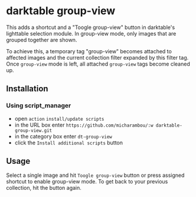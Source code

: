 darktable group-view
===============================
This adds a shortcut and a "Toogle group-view" button in darktable's lighttable selection module.
In group-view mode, only images that are grouped together are shown.

To achieve this, a temporary tag "group-view" becomes attached to affected images and the current collection filter expanded by this filter tag. Once `group-view` mode is left, all attached `group-view` tags become cleaned up.

Installation
------------
### Using script_manager

* open `action` `install/update scripts`
* in the URL box enter `https://github.com/micharambou/:w
darktable-group-view.git`
* in the category box enter `dt-group-view`
* click the `Install additional scripts` button
  
Usage
-----
Select a single image and hit `Toogle group-view` button or press assigned shortcut to enable group-view mode.
To get back to your previous collection, hit the button again. 